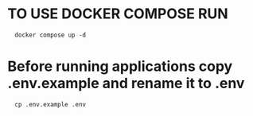 # TO USE DOCKER COMPOSE RUN

```
  docker compose up -d
```

# Before running applications copy .env.example and rename it to .env

```
  cp .env.example .env
```